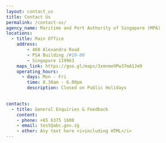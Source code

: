 ```yaml
---
layout: contact_us
title: Contact Us
permalink: /contact-us/
agency_name: Maritime and Port Authority of Singapore (MPA)
locations:
  - title: Main Office
    address:
        - 460 Alexandra Road
        - PSA Building /#19-00
        - Singapore 119963
    maps_link: https://goo.gl/maps/3xmnme9Pw37mA1Jm9
    operating_hours:
      - days: Mon - Fri
        time: 8.30am - 6.00pm
        description: Closed on Public Holidays

    
contacts:
  - title: General Enquiries & Feedback
    content:
    - phone: +65 6375 1600
    - email: test@abc.gov.sg
    - other: Any text here <i>including HTML</i>
---
```

